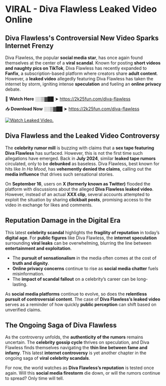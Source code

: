 # VIRAL - Diva Flawless Leaked Video Online

## **Diva Flawless's Controversial New Video Sparks Internet Frenzy**  

Diva Flawless, the popular **social media star**, has once again found themselves at the center of a **viral scandal**. Known for posting **short videos and naughty pics on TikTok**, Diva Flawless has recently expanded to **Fanfix**, a subscription-based platform where creators share **adult content**. However, a **leaked video** allegedly featuring Diva Flawless has taken the internet by storm, igniting intense **speculation** and fueling an **online privacy** debate.  

🔴 **Watch Here** ░░▒▓██ ➤ https://2k25fun.com/diva-flawless  

📥 **Download Now** ░░▒▓██ ➤ https://2k25fun.com/diva-flawless  

[![Watch Leaked Video.](https://miro.medium.com/v2/resize:fit:828/format:webp/1*cilzJN44JGOrTw9NJCrNHA.gif "Watch Leaked Video")](https://2k25fun.com/diva-flawless)

## **Diva Flawless and the Leaked Video Controversy**  

The **celebrity rumor mill** is buzzing with claims that a **sex tape featuring Diva Flawless** has surfaced. However, this is not the first time such allegations have emerged. Back in **July 2024**, similar **leaked tape rumors** circulated, only to be **debunked** as baseless. Diva Flawless, best known for hits like *In Ha Mood*, has **vehemently denied the claims**, calling out the **media influence** that drives such sensational stories.  

On **September 16**, users on **X (formerly known as Twitter)** flooded the platform with discussions about the alleged **Diva Flawless leaked video**. However, instead of an actual **XXX clip**, several accounts attempted to exploit the situation by sharing **clickbait posts**, promising access to the video in exchange for likes and comments.  

## **Reputation Damage in the Digital Era**  

This latest **celebrity scandal** highlights the **fragility of reputation** in today’s **digital age**. For **public figures** like Diva Flawless, the **internet speculation** surrounding **viral leaks** can be overwhelming, blurring the line between **entertainment and exploitation**.  

- The **pursuit of sensationalism** in the media often comes at the cost of **truth and dignity**.  
- **Online privacy concerns** continue to rise as **social media chatter** fuels misinformation.  
- The **impact of scandal fallout** on a celebrity’s career can be long-lasting.  

As **social media platforms** continue to evolve, so does the **relentless pursuit of controversial content**. The case of **Diva Flawless’s leaked video** serves as a reminder of how quickly **public perception** can shift based on unverified claims.  

## **The Ongoing Saga of Diva Flawless**  

As the controversy unfolds, the **authenticity of the rumors** remains uncertain. The **celebrity gossip cycle** thrives on speculation, and Diva Flawless finds themselves navigating the **thin line between fame and infamy**. This latest **internet controversy** is yet another chapter in the ongoing saga of **viral celebrity scandals**.  

For now, the world watches as **Diva Flawless’s reputation** is tested once again. Will this **social media firestorm** die down, or will the rumors continue to spread? Only time will tell.